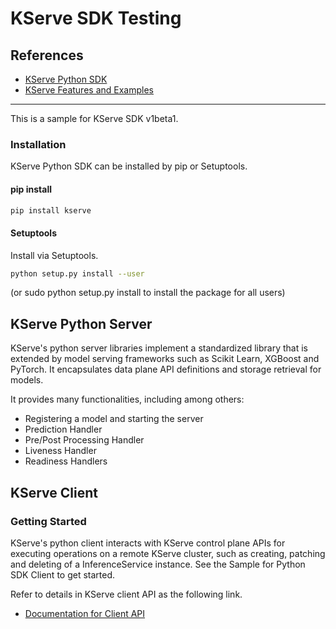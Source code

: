 # KServe SDK Testing

## References

* [KServe Python SDK](https://kserve.github.io/website/0.8/sdk_docs/sdk_doc/)
* [KServe Features and Examples](https://github.com/kserve/kserve/tree/master/docs/samples)

---

This is a sample for KServe SDK v1beta1. 

###  Installation
KServe Python SDK can be installed by pip or Setuptools.


#### pip install

```sh
pip install kserve
```

#### Setuptools
Install via Setuptools.

```sh
python setup.py install --user
```

(or sudo python setup.py install to install the package for all users)

## KServe Python Server
KServe's python server libraries implement a standardized library that is extended by model serving frameworks such as Scikit Learn, XGBoost and PyTorch. It encapsulates data plane API definitions and storage retrieval for models.

It provides many functionalities, including among others:

* Registering a model and starting the server
* Prediction Handler
* Pre/Post Processing Handler
* Liveness Handler
* Readiness Handlers

## KServe Client

### Getting Started
KServe's python client interacts with KServe control plane APIs for executing operations on a remote KServe cluster, such as creating, patching and deleting of a InferenceService instance. See the Sample for Python SDK Client to get started.

Refer to details in KServe client API as the following link.
* [Documentation for Client API](https://kserve.github.io/website/0.8/sdk_docs/sdk_doc/)